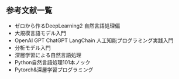 ## 参考文献一覧
- ゼロから作るDeepLearning2 自然言語処理偏
- 大規模言語モデル入門
- OpenAI GPT ChatGPT LangChain 人工知能プログラミング実践入門
- 分析モデル入門
- 深層学習による自然言語処理
- Python自然言語処理101本ノック
- Pytorch&深層学習プログラミング

